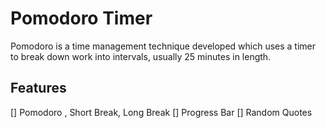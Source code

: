 # Pomodoro Timer
Pomodoro is a time management technique developed which uses a timer to break down work into intervals, usually 25 minutes in length.

## Features
[] Pomodoro , Short Break, Long Break
[] Progress Bar
[] Random Quotes

